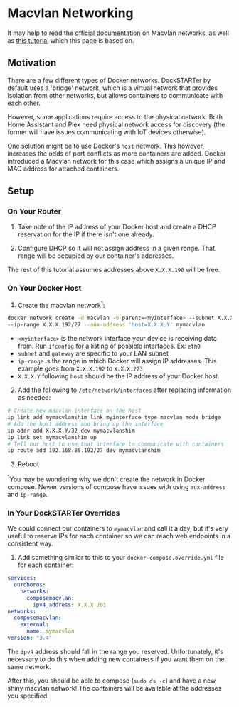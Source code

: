 # Macvlan Networking

It may help to read the [official documentation](https://docs.docker.com/v17.09/engine/userguide/networking/get-started-macvlan/#macvlan-8021q-trunk-bridge-mode-example-usage) on Macvlan networks, as well as [this tutorial](https://blog.oddbit.com/post/2018-03-12-using-docker-macvlan-networks/) which this page is based on.

## Motivation 

There are a few different types of Docker networks. DockSTARTer by default uses a 'bridge' network, which is a virtual network that provides isolation from other networks, but allows containers to communicate with each other.

However, some applications require access to the physical network. Both Home Assistant and Plex need physical network access for discovery (the former will have issues communicating with IoT devices otherwise).

One solution might be to use Docker's `host` network. This however, increases the odds of port conflicts as more containers are added. Docker introduced a Macvlan network for this case which assigns a unique IP and MAC address for attached containers.

## Setup

### On Your Router

1. Take note of the IP address of your Docker host and create a DHCP reservation for the IP if there isn't one already.

2. Configure DHCP so it will not assign address in a given range. That range will be occupied by our container's addresses.

 The rest of this tutorial assumes addresses above `X.X.X.190` will be free.

### On Your Docker Host

1. Create the macvlan network<sup>1</sup>:

 ```bash
 docker network create -d macvlan -o parent=<myinterface> --subnet X.X.X.0/24 --gateway X.X.X.1
 --ip-range X.X.X.192/27 --aux-address 'host=X.X.X.Y' mymacvlan
 ```
 * `<myinterface>` is the network interface your device is receiving data from. Run `ifconfig` for a listing of possible interfaces. Ex: `eth0`
 * `subnet` and `gateway` are specific to your LAN subnet
 * `ip-range` is the range in which Docker will assign IP addresses. This example goes from `X.X.X.192` to `X.X.X.223`
 * `X.X.X.Y` following `host` should be the IP address of your Docker host.

2. Add the following to `/etc/network/interfaces` after replacing information as needed:

 ```bash
 # Create new macvlan interface on the host
 ip link add mymacvlanshim link myinterface type macvlan mode bridge
 # Add the host address and bring up the interface
 ip addr add X.X.X.Y/32 dev mymacvlanshim
 ip link set mymacvlanshim up
 # Tell our host to use that interface to communicate with containers
 ip route add 192.168.86.192/27 dev mymacvlanshim
 ```

3. Reboot

<sup>1</sup>You may be wondering why we don't create the network in Docker compose. Newer versions of compose have issues with using `aux-address` and `ip-range`.

### In Your DockSTARTer Overrides

We could connect our containers to `mymacvlan` and call it a day, but it's very useful to reserve IPs for each container so we can reach web endpoints in a consistent way.

1. Add something similar to this to your `docker-compose.override.yml` file for each container:

 ```yaml
 services:
   ouroboros:
     networks:
       composemacvlan:
         ipv4_address: X.X.X.201
 networks:
   composemacvlan:
     external:
       name: mymacvlan
 version: "3.4"
 ```
 The `ipv4` address should fall in the range you reserved.
 Unfortunately, it's necessary to do this when adding new containers if you want them on the same network.

After this, you should be able to compose (`sudo ds -c`) and have a new shiny macvlan network! The containers will be available at the addresses you specified.
